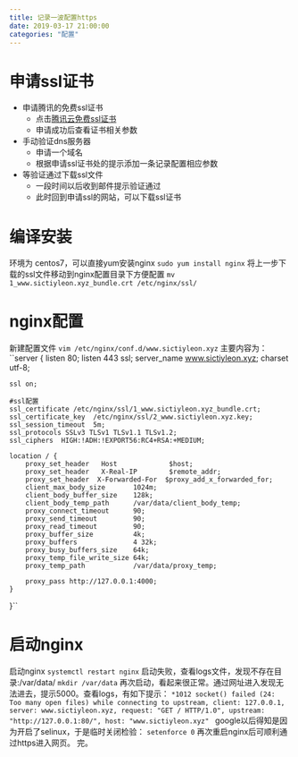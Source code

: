 ```yaml
---
title: 记录一波配置https
date: 2019-03-17 21:00:00
categories: "配置"
---
```

# 申请ssl证书
- 申请腾讯的免费ssl证书
  - 点击[腾讯云免费ssl证书](https://www.qcloud.com/login)
  - 申请成功后查看证书相关参数
- 手动验证dns服务器
  - 申请一个域名
  - 根据申请ssl证书处的提示添加一条记录配置相应参数
- 等验证通过下载ssl文件
  - 一段时间以后收到邮件提示验证通过
  - 此时回到申请ssl的网站，可以下载ssl证书
# 编译安装
环境为 centos7，可以直接yum安装nginx
``sudo yum install nginx``
将上一步下载的ssl文件移动到nginx配置目录下方便配置
``mv 1_www.sictiyleon.xyz_bundle.crt /etc/nginx/ssl/``
# nginx配置
新建配置文件
``vim /etc/nginx/conf.d/www.sictiyleon.xyz``
主要内容为：
``server {
    listen 80;
    listen 443 ssl;
    server_name www.sictiyleon.xyz;
    charset utf-8;

    ssl on;

    #ssl配置
    ssl_certificate /etc/nginx/ssl/1_www.sictiyleon.xyz_bundle.crt;
    ssl_certificate_key  /etc/nginx/ssl/2_www.sictiyleon.xyz.key;
    ssl_session_timeout  5m;
    ssl_protocols SSLv3 TLSv1 TLSv1.1 TLSv1.2;
    ssl_ciphers  HIGH:!ADH:!EXPORT56:RC4+RSA:+MEDIUM;

    location / {
        proxy_set_header   Host             $host;
        proxy_set_header   X-Real-IP        $remote_addr;
        proxy_set_header  X-Forwarded-For  $proxy_add_x_forwarded_for;
        client_max_body_size       1024m;
        client_body_buffer_size    128k;
        client_body_temp_path      /var/data/client_body_temp;
        proxy_connect_timeout      90;
        proxy_send_timeout         90;
        proxy_read_timeout         90;
        proxy_buffer_size          4k;
        proxy_buffers              4 32k;
        proxy_busy_buffers_size    64k;
        proxy_temp_file_write_size 64k;
        proxy_temp_path            /var/data/proxy_temp;

        proxy_pass http://127.0.0.1:4000;
    }
}``
# 启动nginx
启动nginx
``systemctl restart nginx``
启动失败，查看logs文件，发现不存在目录:/var/data/
``mkdir /var/data``
再次启动，看起来很正常。通过网址进入发现无法进去，提示5000。查看logs，有如下提示：
``*1012 socket() failed (24: Too many open files) while connecting to upstream, client: 127.0.0.1, server: www.sictiyleon.xyz, request: "GET / HTTP/1.0", upstream: "http://127.0.0.1:80/", host: "www.sictiyleon.xyz"
``
google以后得知是因为开启了selinux，于是临时关闭检验：
``setenforce 0``
再次重启nginx后可顺利通过https进入网页。
完。